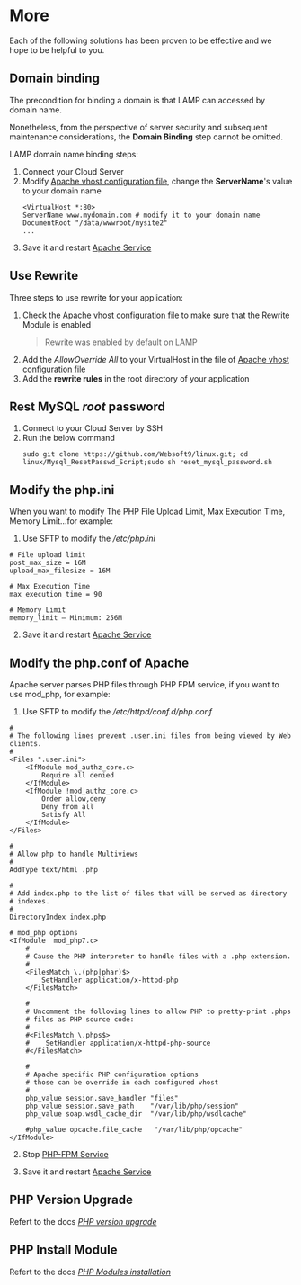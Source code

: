 # More

Each of the following solutions has been proven to be effective and we hope to be helpful to you.

## Domain binding

The precondition for binding a domain is that LAMP can accessed by domain name.

Nonetheless, from the perspective of server security and subsequent maintenance considerations, the **Domain Binding** step cannot be omitted.

LAMP domain name binding steps:

1. Connect your Cloud Server
2. Modify [Apache vhost configuration file](/stack-components.md#apache), change the **ServerName**'s value to your domain name
   ```text
   <VirtualHost *:80>
   ServerName www.mydomain.com # modify it to your domain name
   DocumentRoot "/data/wwwroot/mysite2"
   ...
   ```
3. Save it and restart [Apache Service](/admin-services.md#apache)


## Use Rewrite

Three steps to use rewrite for your application:

1. Check the [Apache vhost configuration file](/stack-components.md#apache) to make sure that the Rewrite Module is enabled
   > Rewrite was enabled by default on LAMP
2. Add the *AllowOverride All* to your VirtualHost in the file of [Apache vhost configuration file](/stack-components.md#apache)
3. Add the **rewrite rules** in the root directory of your application

## Rest MySQL *root* password

1. Connect to your Cloud Server by SSH
2. Run the below command
   ```
   sudo git clone https://github.com/Websoft9/linux.git; cd linux/Mysql_ResetPasswd_Script;sudo sh reset_mysql_password.sh
   ```

## Modify the php.ini

When you want to modify The PHP File Upload Limit, Max Execution Time, Memory Limit...for example:

1. Use SFTP to modify the */etc/php.ini* 
```
# File upload limit
post_max_size = 16M
upload_max_filesize = 16M

# Max Execution Time
max_execution_time = 90

# Memory Limit
memory_limit – Minimum: 256M
```
2. Save it and restart [Apache Service](/admin-services.md#apache)


## Modify the php.conf of Apache

Apache server parses PHP files through PHP FPM service, if you want to use mod_php, for example:

1. Use SFTP to modify the */etc/httpd/conf.d/php.conf* 
```
#
# The following lines prevent .user.ini files from being viewed by Web clients.
#
<Files ".user.ini">
    <IfModule mod_authz_core.c>
        Require all denied
    </IfModule>
    <IfModule !mod_authz_core.c>
        Order allow,deny
        Deny from all
        Satisfy All
    </IfModule>
</Files>

#
# Allow php to handle Multiviews
#
AddType text/html .php

#
# Add index.php to the list of files that will be served as directory
# indexes.
#
DirectoryIndex index.php

# mod_php options
<IfModule  mod_php7.c>
    #
    # Cause the PHP interpreter to handle files with a .php extension.
    #
    <FilesMatch \.(php|phar)$>
        SetHandler application/x-httpd-php
    </FilesMatch>

    #
    # Uncomment the following lines to allow PHP to pretty-print .phps
    # files as PHP source code:
    #
    #<FilesMatch \.phps$>
    #    SetHandler application/x-httpd-php-source
    #</FilesMatch>

    #
    # Apache specific PHP configuration options
    # those can be override in each configured vhost
    #
    php_value session.save_handler "files"
    php_value session.save_path    "/var/lib/php/session"
    php_value soap.wsdl_cache_dir  "/var/lib/php/wsdlcache"

    #php_value opcache.file_cache   "/var/lib/php/opcache"
</IfModule>
```

2. Stop [PHP-FPM Service](/admin-services.md#PHP-FPM)

3. Save it and restart [Apache Service](/admin-services.md#apache)

## PHP Version Upgrade

Refert to the docs *[PHP version upgrade](https://support.websoft9.com/docs/linux/zh/lang-php.html#verion-upgrade)*

## PHP Install Module

Refert to the docs *[PHP Modules installation](https://support.websoft9.com/docs/linux/lang-php.html#install-module)*